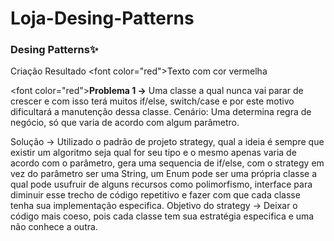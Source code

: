 # Loja-Desing-Patterns

### Desing Patterns✨

Criação	Resultado
<font color=\"red\">Texto com cor vermelha</font>

<font color=\"red\">**Problema 1 →**</font> Uma classe a qual nunca vai parar de crescer e com isso terá muitos if/else, switch/case e por este motivo dificultará a manutenção dessa classe. Cenário: Uma determina regra de negócio, só que varia de acordo com algum parâmetro.

Solução → Utilizado o padrão de projeto strategy, qual a ideia é sempre que existir um algoritmo seja qual for seu tipo e o mesmo apenas varia de acordo com o parâmetro, gera uma sequencia de if/else, com o strategy em vez do parâmetro ser uma String, um Enum pode ser uma própria classe a qual pode usufruir de alguns recursos como polimorfismo, interface para diminuir esse trecho de código repetitivo e fazer com que cada classe tenha sua implementação especifica. 
Objetivo do strategy → Deixar o código mais coeso, pois cada classe tem sua estratégia especifica e  uma não conhece a  outra.
